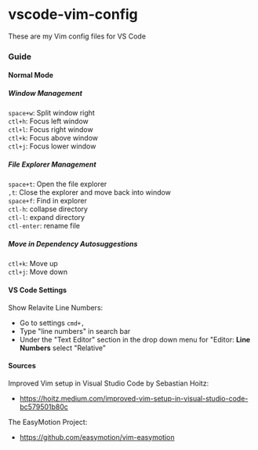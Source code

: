 # vscode-vim-config
These are my Vim config files for VS Code

### Guide

#### Normal Mode
##### Window Management
`space+w`: Split window right \
`ctl+h`: Focus left window \
`ctl+l`: Focus right window \
`ctl+k`: Focus above window \
`ctl+j`: Focus lower window

##### File Explorer Management
`space+t`:  Open the file explorer \
`,t`: Close the explorer and move back into window \
`space+f`: Find in explorer \
`ctl-h`: collapse directory \
`ctl-l`: expand directory \
`ctl-enter`: rename file


##### Move in Dependency Autosuggestions
`ctl+k`: Move up \
`ctl+j`: Move down


#### VS Code Settings
Show Relavite Line Numbers:
- Go to settings `cmd+,`
- Type "line numbers" in search bar
- Under the "Text Editor" section in the drop down menu for "Editor: **Line Numbers** select "Relative"

#### Sources

Improved Vim setup in Visual Studio Code by Sebastian Hoitz:
- https://hoitz.medium.com/improved-vim-setup-in-visual-studio-code-bc579501b80c

The EasyMotion Project:
- https://github.com/easymotion/vim-easymotion
